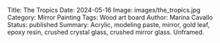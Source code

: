 Title: The Tropics
Date: 2024-05-16
Image: images/the_tropics.jpg
Category: Mirror Painting
Tags: Wood art board
Author: Marina Cavallo
Status: published
Summary: Acrylic, modeling paste, mirror, gold leaf, epoxy resin, crushed crystal glass, crushed mirror glass. Unframed. 
